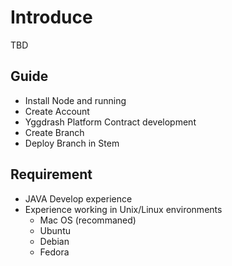 # Introduce

TBD

## Guide
- Install Node and running
- Create Account
- Yggdrash Platform Contract development
- Create Branch
- Deploy Branch in Stem

## Requirement

- JAVA Develop experience
- Experience working in Unix/Linux environments
    - Mac OS (recommaned)
    - Ubuntu
    - Debian
    - Fedora
